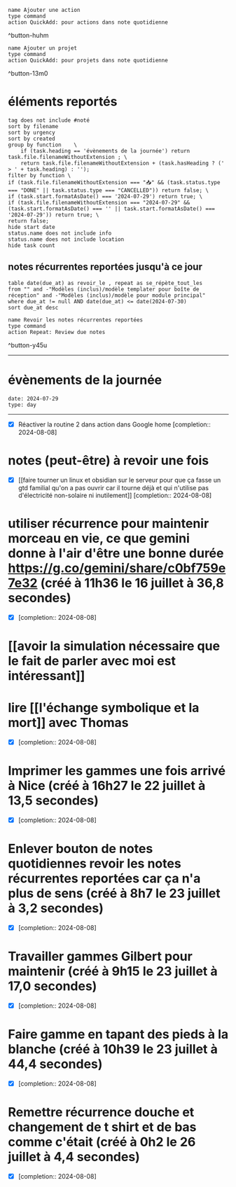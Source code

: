 
```button
name Ajouter une action
type command
action QuickAdd: pour actions dans note quotidienne
```
^button-huhm
```button
name Ajouter un projet
type command
action QuickAdd: pour projets dans note quotidienne
```
^button-13m0
# éléments reportés
```tasks
tag does not include #noté 
sort by filename 
sort by urgency 
sort by created 
group by function    \
	if (task.heading == 'évènements de la journée') return task.file.filenameWithoutExtension ; \
    return task.file.filenameWithoutExtension + (task.hasHeading ? (' > ' + task.heading) : '');
filter by function \
if (task.file.filenameWithoutExtension === "📥" && (task.status.type === "DONE" || task.status.type === "CANCELLED")) return false; \
if (task.start.formatAsDate() === '2024-07-29') return true; \
if (task.file.filenameWithoutExtension === "2024-07-29" && (task.start.formatAsDate() === '' || task.start.formatAsDate() === '2024-07-29')) return true; \
return false;
hide start date
status.name does not include info
status.name does not include location
hide task count
```

## notes récurrentes reportées jusqu'à ce jour
```dataview
table date(due_at) as revoir_le , repeat as se_répète_tout_les
from "" and -"Modèles (inclus)/modèle templater pour boîte de réception" and -"Modèles (inclus)/modèle pour module principal"
where due_at != null AND date(due_at) <= date(2024-07-30)
sort due_at desc
```

```button
name Revoir les notes récurrentes reportées
type command
action Repeat: Review due notes
```
^button-y45u
___
# évènements de la journée
```gEvent
date: 2024-07-29
type: day
```
___
- [X] Réactiver la routine 2 dans action dans Google home  [completion:: 2024-08-08]

# notes (peut-être) à revoir une fois
- [X] [[faire tourner un linux et obsidian sur le serveur pour que ça fasse un gtd familial qu'on a pas ouvrir car il tourne déjà et qui n'utilise pas d'électricité non-solaire ni inutilement]]  [completion:: 2024-08-08]


# utiliser récurrence pour maintenir morceau en vie, ce que gemini donne à l'air d'être une bonne durée https://g.co/gemini/share/c0bf759e7e32   (créé à 11h36 le 16 juillet à 36,8 secondes) 
- [X]   [completion:: 2024-08-08]


# [[avoir la simulation nécessaire que le fait de parler avec moi est intéressant]]
# lire [[l'échange symbolique et la mort]] avec Thomas
- [X]   [completion:: 2024-08-08]



# Imprimer les gammes une fois arrivé à Nice (créé à 16h27 le 22 juillet à 13,5 secondes) 
- [X]   [completion:: 2024-08-08]


# Enlever bouton de notes quotidiennes revoir les notes récurrentes reportées car ça n'a plus de sens (créé à 8h7 le 23 juillet à 3,2 secondes) 
- [X]   [completion:: 2024-08-08]


# Travailler gammes Gilbert pour maintenir (créé à 9h15 le 23 juillet à 17,0 secondes) 
- [X]   [completion:: 2024-08-08]


# Faire gamme en tapant des pieds à la blanche (créé à 10h39 le 23 juillet à 44,4 secondes) 
- [X]   [completion:: 2024-08-08]


# Remettre récurrence douche et changement de t shirt et de bas comme c'était  (créé à 0h2 le 26 juillet à 4,4 secondes) 
- [X]   [completion:: 2024-08-08]
